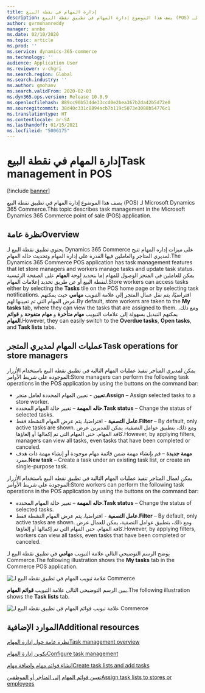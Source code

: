```yaml
---
title: إدارة المهام في نقطة البيع
description: يصف هذا الموضوع إدارة المهام في تطبيق نقطة البيع (POS) لـ Microsoft Dynamics 365 Commerce.
author: gvrmohanreddy
manager: annbe
ms.date: 02/10/2020
ms.topic: article
ms.prod: ''
ms.service: dynamics-365-commerce
ms.technology: ''
audience: Application User
ms.reviewer: v-chgri
ms.search.region: Global
ms.search.industry: ''
ms.author: gmohanv
ms.search.validFrom: 2020-02-03
ms.dyn365.ops.version: Release 10.0.9
ms.openlocfilehash: 889cc90b534de33ccd0e2bea367b2da42b5d72e0
ms.sourcegitcommit: 38d40c331c8894acb7b119c5073e3088b54776c1
ms.translationtype: HT
ms.contentlocale: ar-SA
ms.lasthandoff: 01/15/2021
ms.locfileid: "5006175"
---
```

# <a name="task-management-in-pos"></a><span data-ttu-id="4e658-103">إدارة المهام في نقطة البيع</span><span class="sxs-lookup"><span data-stu-id="4e658-103">Task management in POS</span></span>

[!include [banner](includes/banner.md)]

<span data-ttu-id="4e658-104">يصف هذا الموضوع إدارة المهام في تطبيق نقطة البيع (POS) لـ Microsoft Dynamics 365 Commerce.</span><span class="sxs-lookup"><span data-stu-id="4e658-104">This topic describes task management in the Microsoft Dynamics 365 Commerce point of sale (POS) application.</span></span>

## <a name="overview"></a><span data-ttu-id="4e658-105">نظرة عامة</span><span class="sxs-lookup"><span data-stu-id="4e658-105">Overview</span></span>

<span data-ttu-id="4e658-106">يحتوي تطبيق نقطة البيع لـ Dynamics 365 Commerce على ميزات إداره المهام تتيح لمديري المتاجر والعاملين فيها القدرة على إدارة المهام وتحديث حاله المهام.</span><span class="sxs-lookup"><span data-stu-id="4e658-106">The Dynamics 365 Commerce POS application has task management features that let store managers and workers manage tasks and update task status.</span></span> <span data-ttu-id="4e658-107">يمكن للعاملين في المتجر الوصول للمهام إما بتحديد لوحة **المهام** على الصفحة الرئيسية لنقطة البيع أو عن طريق تحديد إعلامات المهام.</span><span class="sxs-lookup"><span data-stu-id="4e658-107">Store workers can access tasks either by selecting the **Tasks** tile on the POS home page or by selecting task notifications.</span></span> <span data-ttu-id="4e658-108">افتراضيًا، يتم نقل عمال المتجر إلى علامة التبويب **مهامي** حيث يمكنهم عرض المهام التي تم تعيينها لهم.</span><span class="sxs-lookup"><span data-stu-id="4e658-108">By default, store workers are taken to the **My tasks** tab, where they can view the tasks that are assigned to them.</span></span> <span data-ttu-id="4e658-109">ومع ذلك، يمكنهم التبديل بسهولة إلى علامات التبويب **مهام متأخرة** و **مهام متفوحة** و **قوائم المهام**.</span><span class="sxs-lookup"><span data-stu-id="4e658-109">However, they can easily switch to the **Overdue tasks**, **Open tasks**, and **Task lists** tabs.</span></span>

## <a name="task-operations-for-store-managers"></a><span data-ttu-id="4e658-110">عمليات المهام لمديري المتجر</span><span class="sxs-lookup"><span data-stu-id="4e658-110">Task operations for store managers</span></span>

<span data-ttu-id="4e658-111">يمكن لمديري المتاجر تنفيذ عمليات المهام التالية في تطبيق نقطه البيع باستخدام الأزرار الموجودة على شريط الأوامر:</span><span class="sxs-lookup"><span data-stu-id="4e658-111">Store managers can perform the following task operations in the POS application by using the buttons on the command bar:</span></span>

- <span data-ttu-id="4e658-112">**تعيين** - تعيين المهام المحددة لعامل متجر.</span><span class="sxs-lookup"><span data-stu-id="4e658-112">**Assign** – Assign selected tasks to a store worker.</span></span>
- <span data-ttu-id="4e658-113">**حاله المهمة** – تغيير حالة المهام المحددة.</span><span class="sxs-lookup"><span data-stu-id="4e658-113">**Task status** – Change the status of selected tasks.</span></span>
- <span data-ttu-id="4e658-114">**عامل التصفية** - افتراضيا، يتم عرض المهام النشطة فقط.</span><span class="sxs-lookup"><span data-stu-id="4e658-114">**Filter** – By default, only active tasks are shown.</span></span> <span data-ttu-id="4e658-115">ومع ذلك، بتطبيق عوامل التصفية، يمكن للمديرين عرض كافة المهام، حتى المهام التي تم إكمالها أو إلغاؤها.</span><span class="sxs-lookup"><span data-stu-id="4e658-115">However, by applying filters, managers can view all tasks, even tasks that have been completed or canceled.</span></span>
- <span data-ttu-id="4e658-116">**مهمة جديدة** – قم بإنشاء مهمة ضمن قائمة مهام موجودة أو إنشاء مهمة ذات هدف مفرد.</span><span class="sxs-lookup"><span data-stu-id="4e658-116">**New task** – Create a task under an existing task list, or create an single-purpose task.</span></span>

<span data-ttu-id="4e658-117">يمكن لعمال المتاجر تنفيذ عمليات المهام التالية في تطبيق نقطه البيع باستخدام الأزرار الموجودة على شريط الأوامر:</span><span class="sxs-lookup"><span data-stu-id="4e658-117">Store workers can perform the following task operations in the POS application by using the buttons on the command bar:</span></span>

- <span data-ttu-id="4e658-118">**حاله المهمة** – تغيير حالة المهام المحددة.</span><span class="sxs-lookup"><span data-stu-id="4e658-118">**Task status** – Change the status of selected tasks.</span></span>
- <span data-ttu-id="4e658-119">**عامل التصفية** - افتراضيا، يتم عرض المهام النشطة فقط.</span><span class="sxs-lookup"><span data-stu-id="4e658-119">**Filter** – By default, only active tasks are shown.</span></span> <span data-ttu-id="4e658-120">ومع ذلك، بتطبيق عوامل التصفية، يمكن للعمال عرض كافة المهام، حتى المهام التي تم إكمالها أو إلغاؤها.</span><span class="sxs-lookup"><span data-stu-id="4e658-120">However, by applying filters, workers can view all tasks, even tasks that have been completed or canceled.</span></span>

<span data-ttu-id="4e658-121">يوضح الرسم التوضيحي التالي علامة التبويب **مهامي** في تطبيق نقطة البيع لـ Commerce.</span><span class="sxs-lookup"><span data-stu-id="4e658-121">The following illustration shows the **My tasks** tab in the Commerce POS application.</span></span>

![علامة تبويب المهام في تطبيق نقطه البيع لـ Commerce](media/POS-task-management.png)

<span data-ttu-id="4e658-123">يبين الرسم التوضيحي التالي علامة التبويب **قوائم المهام**.</span><span class="sxs-lookup"><span data-stu-id="4e658-123">The following illustration shows the **Task lists** tab.</span></span>

![علامة تبويب قوائم المهام في تطبيق نقطه البيع لـ Commerce](media/POS-task-lists-management.png)

## <a name="additional-resources"></a><span data-ttu-id="4e658-125">الموارد الإضافية</span><span class="sxs-lookup"><span data-stu-id="4e658-125">Additional resources</span></span>

[<span data-ttu-id="4e658-126">نظرة عامة حول إدارة المهام</span><span class="sxs-lookup"><span data-stu-id="4e658-126">Task management overview</span></span>](task-mgmt-overview.md)

[<span data-ttu-id="4e658-127">تكوين إدارة المهام</span><span class="sxs-lookup"><span data-stu-id="4e658-127">Configure task management</span></span>](task-mgmt-configure.md)

[<span data-ttu-id="4e658-128">إنشاء قوائم مهام وإضافة مهام</span><span class="sxs-lookup"><span data-stu-id="4e658-128">Create task lists and add tasks</span></span>](task-mgmt-create-lists.md)

[<span data-ttu-id="4e658-129">تعيين قوائم المهام إلى المتاجر أو الموظفين</span><span class="sxs-lookup"><span data-stu-id="4e658-129">Assign task lists to stores or employees</span></span>](task-mgmt-assign-lists.md)
